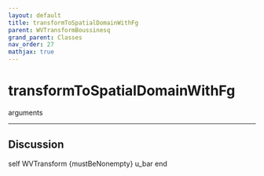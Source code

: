 ```yaml
---
layout: default
title: transformToSpatialDomainWithFg
parent: WVTransformBoussinesq
grand_parent: Classes
nav_order: 27
mathjax: true
---
```


#  transformToSpatialDomainWithFg

arguments


---

## Discussion
self WVTransform {mustBeNonempty}
      u_bar
  end

